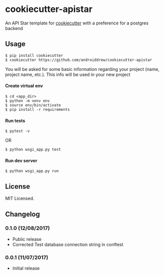 # cookiecutter-apistar

An API Star template for [cookiecutter](https://github.com/audreyr/cookiecutter) with a preference for a postgres backend

## Usage

```
$ pip install cookiecutter
$ cookiecutter https://github.com/androiddrew/cookiecutter-apistar
```
You will be asked for some basic information regarding your project (name, project name, etc.). This info will be used in your new project

#### Create virtual env
```
$ cd <app_dir>
$ python -m venv env
$ source env/bin/activate
$ pip install -r requirements
```
#### Run tests
```
$ pytest -v
```
OR
```
$ python wsgi_app.py test
```

#### Run dev server
```
$ python wsgi_app.py run
```

## License

MIT Licensed.

## Changelog

### 0.1.0 (12/08/2017)
- Public release
- Corrected Test database connection string in conftest

### 0.0.1 (11/07/2017)
- Initial release